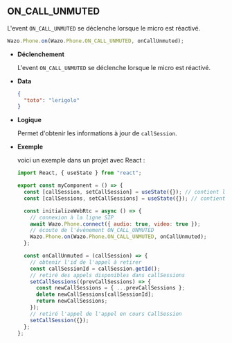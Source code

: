 ## ON_CALL_UNMUTED

L'event `ON_CALL_UNMUTED` se déclenche lorsque le micro est réactivé.

```js
Wazo.Phone.on(Wazo.Phone.ON_CALL_UNMUTED, onCallUnmuted);
```

<div class="useless-tab-container">

- **Déclenchement**

  L'event `ON_CALL_UNMUTED` se déclenche lorsque le micro est réactivé.

- **Data**

  ```json
  {
    "toto": "lerigolo"
  }
  ```

- **Logique**

  Permet d'obtenir les informations à jour de `callSession`.

- **Exemple**

  voici un exemple dans un projet avec React :

  ```js
  import React, { useState } from "react";

  export const myComponent = () => {
    const [callSession, setCallSession] = useState({}); // contient l'appel actif
    const [callSessions, setCallSessions] = useState({}); // contient l'ensemble des appels (en cours et disponible)

    const initializeWebRtc = async () => {
      // connexion à la ligne SIP
      await Wazo.Phone.connect({ audio: true, video: true });
      // écoute de l'évènement ON_CALL_UNMUTED
      Wazo.Phone.on(Wazo.Phone.ON_CALL_UNMUTED, onCallUnmuted);
    };

    const onCallUnmuted = (callSession) => {
      // obtenir l'id de l'appel à retirer
      const callSessionId = callSession.getId();
      // retiré des appels disponibles dans callSessions
      setCallSessions((prevCallSessions) => {
        const newCallSessions = { ...prevCallSessions };
        delete newCallSessions[callSessionId];
        return newCallSessions;
      });
      // retiré l'appel de l'appel en cours CallSession
      setCallSession({});
    };
  };
  ```

</div>
